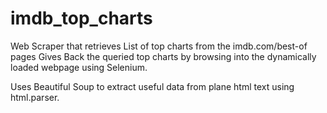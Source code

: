 # imdb_top_charts
Web Scraper that retrieves List of top charts from the imdb.com/best-of pages
Gives Back the queried top charts by browsing into the dynamically loaded webpage using Selenium.

Uses Beautiful Soup to extract useful data from plane html text using html.parser.
